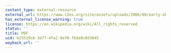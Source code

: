 ```yaml
---
content_type: external-resource
external_url: https://www.c2es.org/site/assets/uploads/2006/08/early-observations-on-the-european-unions-greenhouse-gas-emission-trading-scheme.pdf
has_external_license_warning: true
license: https://en.wikipedia.org/wiki/All_rights_reserved
status: ''
title: PDF
uid: b25519c6-3e77-4fa2-9ef0-f6da9c0d3845
wayback_url: ''
---
```

